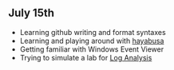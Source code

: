 ## July 15th
- Learning github writing and format syntaxes
- Learning and playing around with [hayabusa](tools/hayabusa.md)
- Getting familiar with Windows Event Viewer
- Trying to simulate a lab for [Log Analysis](Labs/Log_Analysis_Entry_Level.md)
